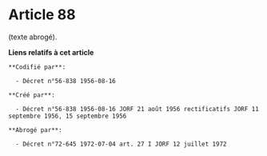 # Article 88

(texte abrogé).

**Liens relatifs à cet article**

	**Codifié par**:

	  - Décret n°56-838 1956-08-16

	**Créé par**:

	  - Décret n°56-838 1956-08-16 JORF 21 août 1956 rectificatifs JORF 11 septembre 1956, 15 septembre 1956

	**Abrogé par**:

	  - Décret n°72-645 1972-07-04 art. 27 I JORF 12 juillet 1972
